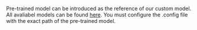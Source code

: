 Pre-trained model can be introduced as the reference of our custom model.
All avaliabel models can be found [here](https://github.com/smujiang/models/blob/master/research/object_detection/g3doc/detection_model_zoo.md). You must configure the .config file with the exact path of the pre-trained model.
